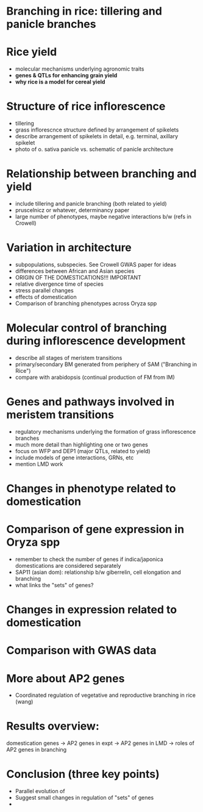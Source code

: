 # Branching in rice: tillering and panicle branches


# Rice yield

* molecular mechanisms underlying agronomic traits
* **genes & QTLs for enhancing grain yield**
* **why rice is a model for cereal yield**

# Structure of rice inflorescence

* tillering
* grass inflorescnce structure defined by arrangement of spikelets
* describe arrangement of spikelets in detail, e.g. terminal, axillary spikelet
* photo of o. sativa panicle vs. schematic of panicle architecture

# Relationship between branching and yield

* include tillering and panicle branching (both related to yield)
* pruscelnicz or whatever, determinancy paper
* large number of phenotypes, maybe negative interactions b/w (refs in Crowell)

# Variation in architecture

* subpopulations, subspecies. See Crowell GWAS paper for ideas
* differences between African and Asian species
* ORIGIN OF THE DOMESTICATIONS!!! IMPORTANT
* relative divergence time of species
* stress parallel changes
* effects of domestication
* Comparison of branching phenotypes across Oryza spp

# Molecular control of branching during inflorescence development

* describe all stages of meristem transitions
* primary/secondary BM generated from periphery of SAM ("Branching in Rice")
* compare with arabidopsis (continual production of FM from IM)

# Genes and pathways involved in meristem transitions

* regulatory mechanisms underlying the formation of grass inflorescence branches
* much more detail than highlighting one or two genes
* focus on WFP and DEP1 (major QTLs, related to yield)
* include models of gene interactions, GRNs, etc
* mention LMD work

# Changes in phenotype related to domestication

# Comparison of gene expression in Oryza spp

* remember to check the number of genes if indica/japonica domestications are considered separately
* SAP11 (asian dom): relationship b/w giberrelin, cell elongation and branching
* what links the "sets" of genes?

# Changes in expression related to domestication

# Comparison with GWAS data

# More about AP2 genes

* Coordinated regulation of vegetative and reproductive branching in rice (wang)

# Results overview:

domestication genes -> AP2 genes in expt -> AP2 genes in LMD -> roles of AP2 genes in branching

# Conclusion (three key points)

* Parallel evolution of 
* Suggest small changes in regulation of "sets" of genes
* 